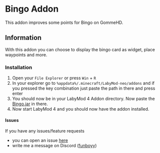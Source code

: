 # Bingo Addon

This addon improves some points for Bingo on GommeHD.


## Information

With this addon you can choose to display the bingo card as widget, place waypoints and more.


### Installation

1. Open your `File Explorer` or press `Win` + `R`
2. In your explorer go to `%appdata%/.minecraft/LabyMod-neo/addons` and if you pressed the key combination just paste the path in there and press enter
3. You should now be in your LabyMod 4 Addon directory. Now paste the [Bingo.jar](https://github.com/Funboyy/bingo/releases/latest/download/Bingo.jar) in there.
4. Now start LabyMod 4 and you should now have the addon installed.

#### Issues

If you have any issues/feature requests
- you can open an issue [here](https://github.com/Funboyy/bingo/issues)
- write me a message on Discord ([funboyy](https://discord.com/users/288772430221148162))
